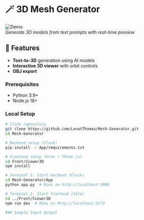 # 🪄 3D Mesh Generator

![Demo](samples/demo.gif)  
*Generate 3D models from text prompts with real-time preview*

## 🌟 Features
- **Text-to-3D** generation using AI models
- **Interactive 3D viewer** with orbit controls
- **OBJ export** 

### Prerequisites
- Python 3.9+
- Node.js 18+

### Local Setup
```bash
# Clone repository
git clone https://github.com/LenatThomas/Mesh-Generator.git
cd Mesh-Generator

# Backend setup (Flask)
pip install -r App/requirements.txt

# Frontend setup (Vite + Three.js)
cd Front/Viewer3D
npm install

# Terminal 1: Start backend (Flask)
cd Mesh-Generator/App
python app.py  # Runs on http://localhost:5000

# Terminal 2: Start frontend (Vite)
cd ../Front/Viewer3D
npm run dev  # Runs on http://localhost:5173

### Sample Input Output
